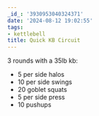 ```yaml
---
_id_: '3930953040324371'
date: '2024-08-12 19:02:55'
tags:
- kettlebell
title: Quick KB Circuit
---
```


3 rounds with a 35lb kb:

- 5 per side halos
- 10 per side swings
- 20 goblet squats
- 5 per side press
- 10 pushups
